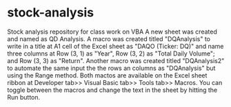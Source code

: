 # stock-analysis
Stock analysis repository for class work on VBA
A new sheet was created and named as QD Analysis.
A macro was created titled  "DQAnalysis" to write in a title at A1 cell of the Excel sheet as "DAQO (Ticker: DQ)" and name three columns at Row (3, 1) as "Year", Row (3, 2) as "Total Daily Volume"; and Row (3, 3) as "Return".
Another macro was created titled "DQAnalysis2" to automate the same input the the rows an columns as "DQAnalysis" but using the Range method.
Both mactos are available on the Excel sheet ribbon at Developer tab>> Visual Basic tab>> Tools tab>> Macros.
You can toggle between the macros and change the text in the sheet by hitting the Run button.
